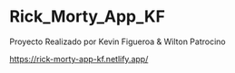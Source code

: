 # Rick_Morty_App_KF

Proyecto Realizado por Kevin Figueroa & Wilton Patrocino

https://rick-morty-app-kf.netlify.app/
